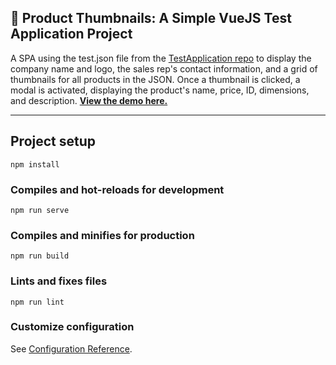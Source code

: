 ## 🛒 Product Thumbnails: A Simple VueJS Test Application Project

A SPA using the test.json file from the [TestApplication repo](https://github.com/RepZio/TestApplication) to display the company name and logo, the sales rep's contact information, and a grid of thumbnails for all products in the JSON. Once a thumbnail is clicked, a modal is activated, displaying the product's name, price, ID, dimensions, and description. **[View the demo here.](https://cabarbato.github.io/product-thumbnails/)**

---

## Project setup
```
npm install
```

### Compiles and hot-reloads for development
```
npm run serve
```

### Compiles and minifies for production
```
npm run build
```

### Lints and fixes files
```
npm run lint
```

### Customize configuration
See [Configuration Reference](https://cli.vuejs.org/config/).
